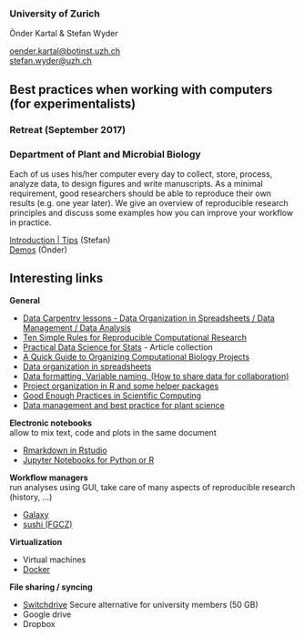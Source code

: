 ### University of Zurich

Önder Kartal & Stefan Wyder

oender.kartal@botinst.uzh.ch  
stefan.wyder@uzh.ch  



## Best practices when working with computers (for experimentalists)

### Retreat (September 2017)
### Department of Plant and Microbial Biology

Each of us uses his/her computer every day to collect, store, process, analyze data, to design figures and write manuscripts. 
As a minimal requirement, good researchers should be able to reproduce their own results (e.g. one year later). We give an overview of 
reproducible research principles and discuss some examples how you can improve your workflow in practice.
  
    
[Introduction | Tips](Best_Practises_Computers_SW.pdf) (Stefan)    
[Demos]() (Önder)
  
  
## Interesting links

**General**  
- [Data Carpentry lessons - Data Organization in Spreadsheets / Data Management / Data Analysis](http://www.datacarpentry.org/lessons/)
- [Ten Simple Rules for Reproducible Computational Research](http://journals.plos.org/ploscompbiol/article?id=10.1371/journal.pcbi.1003285)
- [Practical Data Science for Stats](https://peerj.com/collections/50-practicaldatascistats/) - Article collection
- [A Quick Guide to Organizing Computational Biology Projects](http://journals.plos.org/ploscompbiol/article?id=10.1371/journal.pcbi.1000424)
- [Data organization in spreadsheets](https://peerj.com/preprints/3183/)
- [Data formatting, Variable naming,  (How to share data for collaboration)](https://peerj.com/preprints/3139/)
- [Project organization in R and some helper packages](https://peerj.com/preprints/3192/)
- [Good Enough Practices in Scientific Computing](https://arxiv.org/abs/1609.00037v2)
- [Data management and best practice for plant science](https://www.nature.com/articles/nplants201786)

**Electronic notebooks**  
allow to mix text, code and plots in the same document
- [Rmarkdown in Rstudio](http://rmarkdown.rstudio.com/)
- [Jupyter Notebooks for Python or R](http://jupyter.org/)

**Workflow managers**  
run analyses using GUI, take care of many aspects of reproducible research (history, ...)
- [Galaxy](https://usegalaxy.org/)
- [sushi (FGCZ)](https://fgcz-sushi.uzh.ch)

**Virtualization**  
- Virtual machines
- [Docker](https://www.docker.com/)

**File sharing / syncing**
- [Switchdrive](https://www.switch.ch/drive/) Secure alternative for university members (50 GB)
- Google drive
- Dropbox
